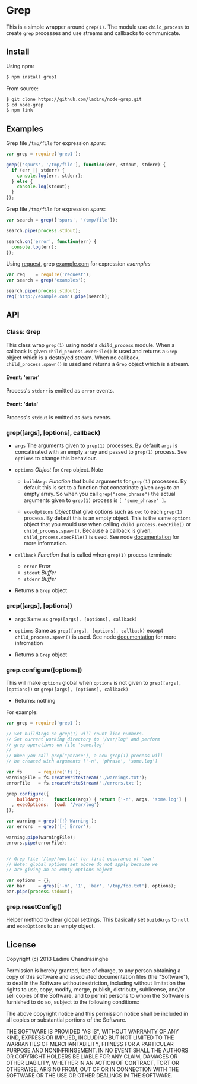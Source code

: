 [1]: http://example.com
[2]: https://github.com/mikeal/request
[3]: http://nodejs.org/api/child_process.html#child_process_child_process_spawn_command_args_options
[4]: http://nodejs.org/api/child_process.html#child_process_child_process_execfile_file_args_options_callback
# Grep

This is a simple wrapper around `grep(1)`. The module use `child_process` to create
`grep` processes and use streams and callbacks to communicate.

## Install
Using npm:
```sh
$ npm install grep1
```
From source:
```sh
$ git clone https://github.com/ladinu/node-grep.git
$ cd node-grep
$ npm link
```

## Examples

Grep file `/tmp/file` for expression *spurs*:
```javascript
var grep = require('grep1');

grep(['spurs', '/tmp/file'], function(err, stdout, stderr) {
  if (err || stderr) {
    console.log(err, stderr);
  } else {
    console.log(stdout);
  }
});
```

Grep file `/tmp/file` for expression *spurs*:
```javascript
var search = grep(['spurs', '/tmp/file']);

search.pipe(process.stdout);

search.on('error', function(err) {
  console.log(err);
});
```

Using [request][2], grep [example.com][1] for expression *examples*
```javascript
var req    = require('request');
var search = grep('examples');

search.pipe(process.stdout);
req('http://example.com').pipe(search);
```

## API

### Class: Grep

This class wrap `grep(1)` using node's `child_process` module. When a callback is given
`child_process.execFile()` is used and returns a `Grep` object which is a destroyed stream.
When no callback, `child_process.spawn()` is used and returns a `Grep` object which is a
stream.


#### Event: 'error'

Process's `stderr` is emitted as `error` events.

#### Event: 'data'

Process's `stdout` is emitted as `data` events.

### grep([args], [options], callback)
 
  * `args` The arguments given to `grep(1)` processes. By default `args` is concatinated
    with an empty array and passed to `grep(1)` process. See `options` to change this
    behaviour.
  
  * `options` *Object* for `Grep` object. Note 

    * `buildArgs` *Function* that build arguments for `grep(1)` processes. By default this is
      set to a function that concatinate given `args` to an empty array.  So when you call 
      `grep("some_phrase")` the actual arguments given to `grep(1)` process is 
      `[ 'some_phrase' ]`.

    * `execOptions` *Object* that give options such as `cwd` to each `grep(1)` process. By
      default this is an empty object. This is the same `options` object that you would use
      when calling `child_process.execFile()` or `child_process.spawn()`. Because a callback
      is given, `child_process.execFile()` is used. See node [documentation][4] for more 
      information.


  * `callback` *Function* that is called when `grep(1)` process terminate
    * `error` *Error*
    * `stdout` *Buffer*
    * `stderr` *Buffer*

  * Returns a `Grep` object

### grep([args], [options])

  * `args` Same as `grep([args], [options], callback)`

  * `options` Same as `grep([args], [options], callback)` except `child_process.spawn()`
    is used. See node [documentation][3] for more infromation

  * Returns a `Grep` object



### grep.configure([options])

This will make `options` global when `options` is not given to `grep([args], [options])`
or `grep([args], [options], callback)`

  * Returns: nothing

For example:
```javascript
var grep = require('grep1');

// Set buildArgs so grep(1) will count line numbers.
// Set current working directory to '/var/log' and perform
// grep operations on file 'some.log'
//
// When you call grep("phrase"), a new grep(1) process will
// be created with arguments ['-n', 'phrase', 'some.log']

var fs      = require('fs');
warningFile = fs.createWriteStream('./warnings.txt');
errorFile   = fs.createWriteStream('./errors.txt');

grep.configure({
    buildArgs:    function(args) { return ['-n', args, 'some.log'] }
  , execOptions:  {cwd: '/var/log'}
});

var warning = grep('[!} Warning');
var errors  = grep('[-] Error');

warning.pipe(warningFile);
errors.pipe(errorFile);


// Grep file '/tmp/foo.txt' for first occurance of 'bar'
// Note: global options set above do not apply because we 
// are giving an an empty options object

var options = {};
var bar     = grep(['-m', '1', 'bar', '/tmp/foo.txt'], options);
bar.pipe(process.stdout);
```

### grep.resetConfig()

Helper method to clear global settings. This basically set `buildArgs` to `null` and
`execOptions` to an empty object.


## License

Copyright (c) 2013 Ladinu Chandrasinghe

Permission is hereby granted, free of charge, to any person obtaining a copy of this
software and associated documentation files (the "Software"), to deal in the Software
without restriction, including without limitation the rights to use, copy, modify,
merge, publish, distribute, sublicense, and/or sell copies of the Software, and to
permit persons to whom the Software is furnished to do so, subject to the following
conditions:

The above copyright notice and this permission notice shall be included in all copies
or substantial portions of the Software.

THE SOFTWARE IS PROVIDED "AS IS", WITHOUT WARRANTY OF ANY KIND, EXPRESS OR IMPLIED,
INCLUDING BUT NOT LIMITED TO THE WARRANTIES OF MERCHANTABILITY, FITNESS FOR A
PARTICULAR PURPOSE AND NONINFRINGEMENT. IN NO EVENT SHALL THE AUTHORS OR COPYRIGHT
HOLDERS BE LIABLE FOR ANY CLAIM, DAMAGES OR OTHER LIABILITY, WHETHER IN AN ACTION OF
CONTRACT, TORT OR OTHERWISE, ARISING FROM, OUT OF OR IN CONNECTION WITH THE SOFTWARE OR
THE USE OR OTHER DEALINGS IN THE SOFTWARE.
